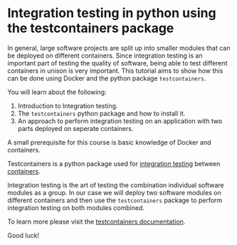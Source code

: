 # Integration testing in python using the testcontainers package
In general, large software projects are split up into smaller modules that can be deployed on different containers. Since integration testing is an important part of testing the quality of software, being able to test different containers in unison is very important. This tutorial aims to show how this can be done using Docker and the python package `testcontainers`. 

You will learn about the following:
1. Introduction to Integration testing.
2. The `testcontainers` python package and how to install it.
3. An approach to perform integration testing on an application with two parts deployed on seperate containers.

A small prerequisite for this course is basic knowledge of Docker and containers.

Testcontainers is a python package used for [integration testing](https://en.wikipedia.org/wiki/Integration_testing) between [containers](https://en.wikipedia.org/wiki/OS-level_virtualization). 

Integration testing is the art of testing the combination individual software modules as a group. In our case we will deploy two software modules on different containers and then use the `testcontainers` package to perform integration testing on both modules combined.

To learn more please visit the [testcontainers documentation](https://testcontainers-python.readthedocs.io/en/latest/).

Good luck! 
